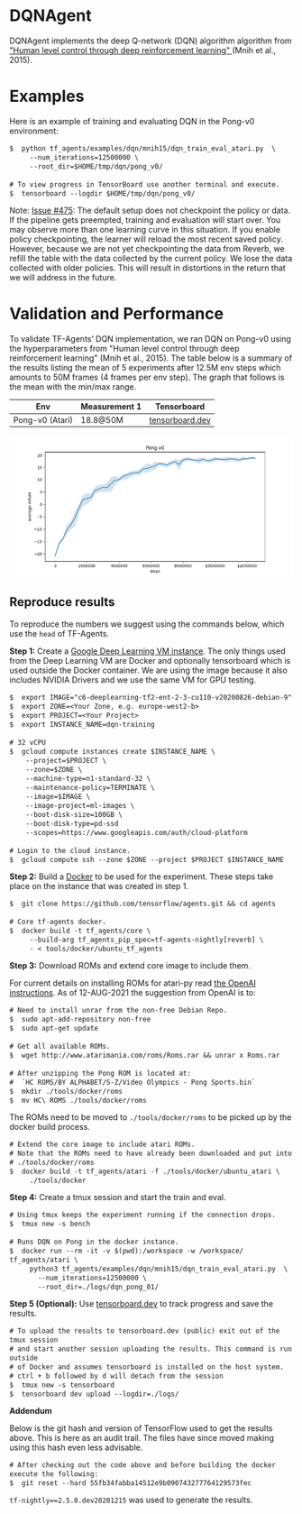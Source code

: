 # DQNAgent

DQNAgent implements the deep Q-network (DQN) algorithm algorithm from
["Human level control through deep reinforcement learning" ](https://deepmind.com/research/dqn/)
(Mnih et al., 2015).

# Examples

Here is an example of training and evaluating DQN in the Pong-v0 environment:

```shell
$  python tf_agents/examples/dqn/mnih15/dqn_train_eval_atari.py  \
     --num_iterations=12500000 \
     --root_dir=$HOME/tmp/dqn/pong_v0/

# To view progress in TensorBoard use another terminal and execute.
$  tensorboard --logdir $HOME/tmp/dqn/pong_v0/
```

Note: [Issue #475](https://github.com/tensorflow/agents/issues/475):
The default setup does not checkpoint the policy or data. If the pipeline gets
preempted, training and evaluation will start over. You may observe more than
one learning curve in this situation. If you enable policy checkpointing, the
learner will reload the most recent saved policy. However, because we are not
yet checkpointing the data from Reverb, we refill the table with the data
collected by the current policy. We lose the data collected with older policies.
This will result in distortions in the return that we will address in the future.

# Validation and Performance

To validate TF-Agents’ DQN implementation, we ran DQN on Pong-v0 using the
hyperparameters from "Human level control through deep reinforcement learning"
(Mnih et al., 2015). The table below is a summary of the results listing the
mean of 5 experiments after 12.5M env steps which amounts to 50M frames
(4 frames per env step). The graph that follows is the mean with the min/max
range.

Env                     | Measurement 1 | Tensorboard
----------------------- | ------------- | -----------
Pong-v0 (Atari)         | 18.8@50M      | [tensorboard.dev](https://tensorboard.dev/experiment/pIkiBSxqQvecWWARJ1Y8uA/#scalars&runSelectionState=eyJkcW5fcG9uZ18wMi90cmFpbiI6ZmFsc2UsImRxbl9wb25nXzAxL3RyYWluIjpmYWxzZSwiZHFuX3BvbmdfMDAvdHJhaW4iOmZhbHNlLCJkcW5fcG9uZ18wMy90cmFpbiI6ZmFsc2UsImRxbl9wb25nXzA0L3RyYWluIjpmYWxzZX0%3D)


![alt_text](https://raw.githubusercontent.com/tensorflow/agents/master/docs/images/dqn_readme/pong-v0_graph.png "Pong-v0 Mean and min/max graph.")

## Reproduce results

To reproduce the numbers we suggest using the commands below, which use the
`head` of TF-Agents.

**Step 1:** Create a
[Google Deep Learning VM instance](https://cloud.google.com/ai-platform/deep-learning-vm/docs/tensorflow_start_instance).
The only things used from the Deep Learning VM are Docker and optionally
tensorboard which is used outside the Docker container. We are using the image
because it also includes NVIDIA Drivers and we use the same VM for GPU testing.

```shell
$  export IMAGE="c6-deeplearning-tf2-ent-2-3-cu110-v20200826-debian-9"
$  export ZONE=<Your Zone, e.g. europe-west2-b>
$  export PROJECT=<Your Project>
$  export INSTANCE_NAME=dqn-training

# 32 vCPU
$  gcloud compute instances create $INSTANCE_NAME \
    --project=$PROJECT \
    --zone=$ZONE \
    --machine-type=n1-standard-32 \
    --maintenance-policy=TERMINATE \
    --image=$IMAGE \
    --image-project=ml-images \
    --boot-disk-size=100GB \
    --boot-disk-type=pd-ssd
    --scopes=https://www.googleapis.com/auth/cloud-platform

# Login to the cloud instance.
$  gcloud compute ssh --zone $ZONE --project $PROJECT $INSTANCE_NAME
```

**Step 2:** Build a
[Docker](https://github.com/tensorflow/agents/tree/master/tools/docker) to be
used for the experiment. These steps take place on the instance that was
created in step 1.

```shell
$  git clone https://github.com/tensorflow/agents.git && cd agents

# Core tf-agents docker.
$  docker build -t tf_agents/core \
     --build-arg tf_agents_pip_spec=tf-agents-nightly[reverb] \
     - < tools/docker/ubuntu_tf_agents

```

**Step 3:** Download ROMs and extend core image to include them.

For current details on installing ROMs for atari-py read
[the OpenAI instructions](https://github.com/openai/atari-py/blob/master/README.md).
As of 12-AUG-2021 the suggestion from OpenAI is to:

```shell
# Need to install unrar from the non-free Debian Repo.
$  sudo apt-add-repository non-free
$  sudo apt-get update

# Get all available ROMs.
$  wget http://www.atarimania.com/roms/Roms.rar && unrar x Roms.rar

# After unzipping the Pong ROM is located at:
#  `HC ROMS/BY ALPHABET/S-Z/Video Olympics - Pong Sports.bin`
$  mkdir ./tools/docker/roms
$  mv HC\ ROMS ./tools/docker/roms

```

The ROMs need to be moved to `./tools/docker/roms` to be picked up by the docker
build process.

```shell
# Extend the core image to include atari ROMs.
# Note that the ROMs need to have already been downloaded and put into
# ./tools/docker/roms
$  docker build -t tf_agents/atari -f ./tools/docker/ubuntu_atari \
     ./tools/docker
```

**Step 4:** Create a tmux session and start the train and eval.

```shell
# Using tmux keeps the experiment running if the connection drops.
$  tmux new -s bench

# Runs DQN on Pong in the docker instance.
$  docker run --rm -it -v $(pwd):/workspace -w /workspace/ tf_agents/atari \
     python3 tf_agents/examples/dqn/mnih15/dqn_train_eval_atari.py  \
       --num_iterations=12500000 \
       --root_dir=./logs/dqn_pong_01/
```

**Step 5 (Optional):** Use [tensorboard.dev](https://tensorboard.dev/) to track
progress and save the results.

```shell
# To upload the results to tensorboard.dev (public) exit out of the tmux session
# and start another session uploading the results. This command is run outside
# of Docker and assumes tensorboard is installed on the host system.
# ctrl + b followed by d will detach from the session
$  tmux new -s tensorboard
$  tensorboard dev upload --logdir=./logs/
```

**Addendum**

Below is the git hash and version of TensorFlow used to get the results above.
This is here as an audit trail. The files have since moved making using this
hash even less advisable.

```shell
# After checking out the code above and before building the docker execute the following:
$  git reset --hard 55fb34fabba14512e9b090743277764129573fec
```

`tf-nightly==2.5.0.dev20201215` was used to generate the results.




